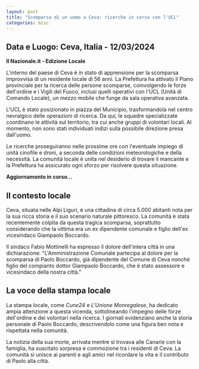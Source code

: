 ```yaml
---
layout: post
title: "Scomparsa di un uomo a Ceva: ricerche in corso con l'UCL"
categories: misc
---
```



## Data e Luogo: Ceva, Italia - 12/03/2024

**Il Nazionale.it - Edizione Locale**

L'interno del paese di Ceva è in stato di apprensione per la scomparsa improvvisa di un residente locale di 56 anni. La Prefettura ha attivato il Piano provinciale per la ricerca delle persone scomparse, coinvolgendo le forze dell'ordine e i Vigili del Fuoco, inclusi quelli operativi con l'UCL (Unità di Comando Locale), un mezzo mobile che funge da sala operativa avanzata.

L'UCL è stato posizionato in piazza del Municipio, trasformandola nel centro nevralgico delle operazioni di ricerca. Da qui, le squadre specializzate coordinano le attività sul territorio, tra cui anche gruppi di volontari locali. Al momento, non sono stati individuati indizi sulla possibile direzione presa dall'uomo.

Le ricerche proseguiranno nelle prossime ore con l'eventuale impiego di unità cinofile e droni, a seconda delle condizioni meteorologiche e della necessità. La comunità locale è unita nel desiderio di trovare il mancante e la Prefettura ha assicurato ogni sforzo per risolvere questa situazione.

**Aggiornamento in corso...**

## Il contesto locale

Ceva, situata nelle Alpi Liguri, è una cittadina di circa 5.000 abitanti nota per la sua ricca storia e il suo scenario naturale pittoresco. La comunità è stata recentemente colpita da questa tragica scomparsa, soprattutto considerando che la vittima era un ex dipendente comunale e figlio dell'ex vicesindaco Giampaolo Boccardo.

Il sindaco Fabio Mottinelli ha espresso il dolore dell'intera città in una dichiarazione: "L'Amministrazione Comunale partecipa al dolore per la scomparsa di Paolo Boccardo, già dipendente del Comune di Ceva nonché figlio del compianto dottor Giampaolo Boccardo, che è stato assessore e vicesindaco della nostra città."

## La voce della stampa locale

La stampa locale, come *Cune24* e *L'Unione Monregalese*, ha dedicato ampia attenzione a questa vicenda, sottolineando l'impegno delle forze dell'ordine e dei volontari nella ricerca. I giornali evidenziano anche la storia personale di Paolo Boccardo, descrivendolo come una figura ben nota e rispettata nella comunità.

La notizia della sua morte, arrivata mentre si trovava alle Canarie con la famiglia, ha suscitato sorpresa e commozione tra i residenti di Ceva. La comunità si unisce ai parenti e agli amici nel ricordare la vita e il contributo di Paolo alla città.